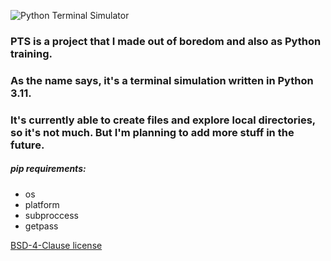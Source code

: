 ![Python Terminal Simulator]([pts.gif])
### PTS is a project that I made out of boredom and also as Python training.
### As the name says, it's a terminal simulation written in Python 3.11.
### It's currently able to create files and explore local directories, so it's not much. But I'm planning to add more stuff in the future.

##### pip requirements:
- os
- platform
- subproccess
- getpass

[BSD-4-Clause license](LICENSE)
